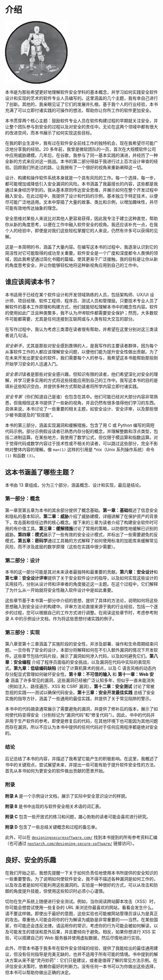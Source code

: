 # 介绍

![](img/chapterart.png)

本书是为那些希望更好地理解软件安全学科的基本概念，并学习如何实践安全软件设计和实现的艺术的软件专业人员编写的。这里涵盖的几个主题，我有幸自己进行了创新。其他的，我亲眼见证了它们的发展并扎根。基于我个人的行业经验，本书充满了可以立即付诸实践的可操作的想法，帮助你让你所工作的软件更加安全。

本书贯穿两个核心主题：鼓励软件专业人员在软件构建过程的早期就关注安全，并让整个团队参与到安全的过程以及对安全的责任中。无论在这两个领域中都有很大的改进空间，而本书展示了如何实现这些目标。

在我的职业生涯中，我有过在软件安全前线工作的独特机会，现在我希望尽可能广泛地分享我的经验。20 多年前，我曾是微软团队的一员，首次在大规模软件公司中应用威胁建模。几年后，在谷歌，我参与了同一基本实践的演进，并经历了一种全新的方式来应对这一挑战。本书的第二部分得益于我进行过上百次设计审查的经验。回顾我们所走过的路，让我拥有了一个很好的视角来重新阐释这一切。

设计、构建和操作软件系统本身就是一个具有风险的工作。每一个选择，每一步，都可能增加或降低引入安全漏洞的风险。本书涵盖了我最擅长的内容，这些都是我通过亲身经历学到的。我从基本原则传达安全思维，并展示如何在整个开发过程中融入安全。在此过程中，我提供了设计和代码的示例，基本独立于特定技术，以便尽可能广泛地适用。文本中穿插了大量的故事、类比和示例，以增加趣味性，并尽可能有效地传达抽象的理念。

安全思维对某些人来说比对其他人更容易获得，因此我专注于建立这种直觉，帮助你从新的角度思考，以便在工作中融入软件安全的视角。我还应该补充一点，在我个人的经验中，即使是对我们这些轻松掌握它的人来说，仍然有许多可以获得的见解。

这是一本简明的书，涵盖了大量内容。在编写这本书的过程中，我逐渐认识到它的简洁性对它可能取得的成功至关重要。软件安全是一个广度和深度都令人畏惧的领域，因此我希望通过简化书籍的篇幅，使其更易于广泛接触。我的目标是让你从新的角度思考安全，并让你能够轻松地将这种新视角应用到自己的工作中。

## 谁应该阅读本书？

本书适用于已经在某个软件设计和开发领域熟练的人员，包括架构师、UX/UI 设计师、项目经理、软件工程师、程序员、测试人员和管理层。只要技术专业人员了解软件的基本工作原理和构建方式，他们就能轻松理解本书中的概念性内容。软件的使用如此广泛且种类繁多，我不认为*所有*软件都需要安全保护；然而，大多数软件可能都需要，尤其是任何连接到互联网或与人类有较大交互的部分。

在写作过程中，我认为考虑三类潜在读者很有帮助，并希望在这里分别对这三类读者说几句话。

*安全新手*，尤其是那些对安全感到畏惧的人，是我写作的主要读者群体，因为每个从事软件工作的人都应该理解安全问题，以便他们能为提升安全性做出贡献。为了在未来开发出更安全的软件，我们需要每个人的参与，我希望这本书能帮助那些刚开始学习安全的人迅速入门。

*安全意识*读者是那些对安全感兴趣，但知识有限的读者，他们希望深化对安全的理解，并学习更多实用的方式将这些技能应用到自己的工作中。我写这本书的目的是填补这些知识空白，并提供多种方式帮助读者将所学内容立即付诸实践。

*安全专家*（你们知道自己是谁）也包含在其中。他们可能已经对大部分内容非常熟悉，但我相信这本书提供了一些新的视角，并且仍然有很多值得他们学习的东西。具体来说，本书讨论了一些重要的相关主题，如安全设计、安全评审，以及那些很少被书面提及的“软技能”。

本书的第三部分，涵盖实现漏洞和缓解措施，包含了用 C 或 Python 编写的简短代码示例。部分示例假设读者已熟悉内存分配的概念，并理解整数和浮点类型，包括二进制运算。在某些地方，我使用了数学公式，但仅限于模运算和指数运算。对于觉得代码或数学内容过于技术性或不相关的读者，可以跳过这些部分，完全不影响对整体内容的理解。像 `man(1)` 这样的引用是 *nix（Unix 系列操作系统）命令 `(1)` 和函数 `(3)`。

## 这本书涵盖了哪些主题？

本书由 13 章组成，分为三个部分，涵盖概念、设计和实现，最后是结论。

### 第一部分：概念

第一章至第五章为本书的其余部分提供了概念基础。**第一章：基础**概述了信息安全和隐私的基本知识。**第二章：威胁**介绍了威胁建模，详细讲解了在保护资产的背景下，攻击面和信任边界的核心概念。接下来的三章为读者介绍了构建安全软件时可用的有价值工具。**第三章：缓解措施**讨论了常用的策略，以防御性地缓解已识别的威胁。**第四章：模式**展示了一些有效的安全设计模式，并标出了一些需要避免的反模式。**第五章：密码学**通过工具箱的方式解释了如何使用标准的加密库来缓解常见风险，而不涉及底层的数学原理（这些在实践中很少需要）。

### 第二部分：设计

本书的这一部分可能是其对未来读者最独特和最重要的贡献。**第六章：安全设计**和**第七章：安全设计评审**提供了关于安全软件设计的指导，以及如何实现这些设计的实用技巧，分别从设计师和评审者的角度接近这一主题。在这个过程中，它们解释了为什么从一开始就将安全性融入软件设计中是如此重要。

这些章节基于本书第一部分中介绍的思想，提供了具体的方法论，说明如何将这些思想融入到安全设计的构建中。评审方法论直接来源于我的行业经验，包括一个逐步的过程，您可以根据自己的工作方式进行调整。在阅读这些章节时，考虑参考附录 A 中的示例设计文档，作为将这些思想付诸实践的例子。

### 第三部分：实现

第八章至第十三章涵盖了实施阶段的安全性，并涉及部署、操作和生命周期结束问题。一旦你有了安全的设计，本部分将解释如何在不引入额外漏洞的情况下开发软件。这些章节包括代码片段，展示了漏洞如何渗入代码，以及如何避免它们。**第八章：安全编程** 介绍了程序员面临的安全挑战，以及漏洞在代码中实际的表现形式。**第九章：低级编码缺陷** 讨论了计算机算术的弱点，以及 C 语言风格的动态内存分配显式管理如何破坏安全性。**第十章：不可信的输入** 和 **第十一章：Web 安全** 涵盖了许多常见的漏洞，这些漏洞已经被广泛认知多年，但似乎一直未能消失（例如注入、路径遍历、XSS 和 CSRF 漏洞）。**第十二章：安全测试** 讨论了常被忽视的实践——测试以确保代码安全。**第十三章：安全开发最佳实践** 总结了安全实施的指导方针，涵盖了一些通用的最佳实践，并提供了关于常见陷阱的警示。

本书中的代码摘录通常展示了需要避免的漏洞，并提供了修补后的版本，展示了如何使代码变得安全（分别标记为“漏洞代码”和“修复代码”）。因此，书中的代码并非用于生产软件的参考。即使是修复后的代码，在其他环境下也可能因为其他问题而存在漏洞，所以不应认为本书中提供的任何代码对于任何应用程序都是绝对安全的。

### 结论

后记总结了本书的内容，并描述了我希望它能产生的积极影响。在这里，我概述了书中的关键观点，尝试展望未来，并提出一些可能有助于提升软件安全性的方法，首先从本书如何为更安全的软件做出贡献的愿景开始。

### 附录

**附录 A** 是一个示例设计文档，展示了实际中安全意识设计的样貌。

**附录 B** 是书中出现的与软件安全相关术语的词汇表。

**附录 C** 包含一些开放式的练习和问题，雄心勃勃的读者可能会喜欢进行研究。

**附录 D** 包含了一些总结关键概念和过程的备忘单。

此外，可以在 [`designingsecuresoftware.com/`](https://designingsecuresoftware.com/) 找到本书提到的所有参考资料汇编（也可通过 [`nostarch.com/designing-secure-software/`](https://nostarch.com/designing-secure-software/) 链接访问）。

## 良好、安全的乐趣

在我们开始之前，我想先提醒一下关于如何负责任地使用本书所提供的安全知识的一些重要警告。为了说明如何使软件安全，我不得不描述各种漏洞是如何工作的，以及攻击者是如何可能利用这些漏洞的。实验是一种很好的方式，可以从攻击和防御的角度提升技能，但使用这些知识时必须小心谨慎。

切勿在生产系统上随便进行安全测试。例如，当你阅读跨站脚本攻击（XSS）时，你可能会想尝试使用一些复杂的 URL 来浏览你最喜欢的网站，看看会发生什么。请不要这样做。即使出于最好的意图，这些实验也可能被网站管理员误认为是真正的攻击。尊重他人可能会将你的行为解读为威胁是非常重要的——当然，在某些国家，你可能还会违反法律。请运用你的常识，考虑你的行为可能会被如何解读，以及可能发生的错误和意外后果，并且要倾向于避免。相反，如果你想进行 XSS 实验，可以搭建自己的 Web 服务器并使用虚拟数据，然后尽情地进行实验。

此外，尽管本书基于我多年在软件安全领域的经验，提供了我能给出的最佳通用建议，但没有任何指导是完美无缺的，也并不适用于所有可能的情境。书中提到的解决方案从来不是“灵丹妙药”：它们只是建议，或者是值得了解的常见方法示例。在评估安全决策时，依赖你最好的判断力。没有任何一本书可以为你做出这些选择，但本书可以帮助你做出正确的决定。
